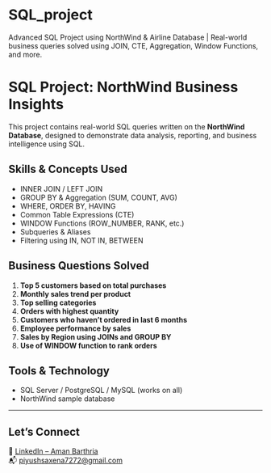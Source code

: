 # SQL_project
Advanced SQL Project using NorthWind & Airline Database | Real-world business queries solved using JOIN, CTE, Aggregation, Window Functions, and more.
# SQL Project: NorthWind Business Insights

This project contains real-world SQL queries written on the **NorthWind Database**, designed to demonstrate data analysis, reporting, and business intelligence using SQL.

## Skills & Concepts Used

- INNER JOIN / LEFT JOIN
-  GROUP BY & Aggregation (SUM, COUNT, AVG)
-  WHERE, ORDER BY, HAVING
-  Common Table Expressions (CTE)
-  WINDOW Functions (ROW_NUMBER, RANK, etc.)
-  Subqueries & Aliases
-  Filtering using IN, NOT IN, BETWEEN

## Business Questions Solved

1. **Top 5 customers based on total purchases**
2. **Monthly sales trend per product**
3. **Top selling categories**
4. **Orders with highest quantity**
5. **Customers who haven’t ordered in last 6 months**
6. **Employee performance by sales**
7. **Sales by Region using JOINs and GROUP BY**
8. **Use of WINDOW function to rank orders**

## Tools & Technology

- SQL Server / PostgreSQL / MySQL (works on all)
- NorthWind sample database


---

## Let’s Connect

🔗 [LinkedIn – Aman Barthria](https://www.linkedin.com/in/aman-barthria/)  
📬 piyushsaxena7272@gmail.com
